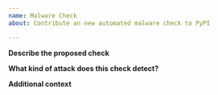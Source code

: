 ```yaml
---
name: Malware Check
about: Contribute an new automated malware check to PyPI

---
```


**Describe the proposed check**
<!-- A clear and concise description of the check to be implemented. Go to https://warehouse.pypa.io/development/malware-checks/ for more information about the malware check types and architecture.-->

**What kind of attack does this check detect?**
<!-- What threat vector does this check address? -->

**Additional context**
<!-- Add any other context, links, third-party information, rate limits, etc. about the check here. -->
